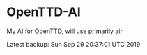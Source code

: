 # OpenTTD-AI
My AI for OpenTTD, will use primarily air

Latest backup: Sun Sep 29 20:37:01 UTC 2019
